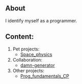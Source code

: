 ## About
I identify myself as a programmer.

## Content:
1. Pet projects:
   * [Space_physics](https://github.com/bogtogus/Space_physics)
2. Collaboration:
   * [damn-generator](https://github.com/PaveTranquil/damn-generator)
3. Other projects:
   * [Prog_fundamentals_CP](https://github.com/bogtogus/Prog_fundamentals_CP)
